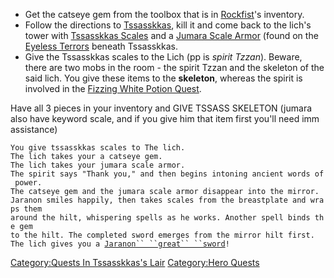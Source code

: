 -   Get the catseye gem from the toolbox that is in
    [Rockfist](Rockfist "wikilink")'s inventory.
-   Follow the directions to [Tssasskkas](Tssasskkas "wikilink"), kill
    it and come back to the lich's tower with [Tssasskkas
    Scales](Tssasskkas_Scales "wikilink") and a [Jumara Scale
    Armor](Jumara_Scale_Armor "wikilink") (found on the [Eyeless
    Terrors](Eyeless_Terror "wikilink") beneath Tssasskkas.
-   Give the Tssasskkas scales to the Lich (pp is *spirit Tzzan*).
    Beware, there are two mobs in the room - the spirit Tzzan and the
    skeleton of the said lich. You give these items to the **skeleton**,
    whereas the spirit is involved in the [Fizzing White Potion
    Quest](Fizzing_White_Potion_Quest "wikilink").

Have all 3 pieces in your inventory and GIVE TSSASS SKELETON (jumara
also have keyword scale, and if you give him that item first you'll need
imm assistance)

`You give tssasskkas scales to The lich.`  
`The lich takes your a catseye gem.`  
`The lich takes your jumara scale armor.`  
`The spirit says "Thank you," and then begins intoning ancient words of power.`  
`The catseye gem and the jumara scale armor disappear into the mirror.`  
`Jaranon smiles happily, then takes scales from the breastplate and wraps them`  
`around the hilt, whispering spells as he works. Another spell binds the gem`  
`to the hilt. The completed sword emerges from the mirror hilt first.`  
`The lich gives you a `[`Jaranon`` ``great`` ``sword`](Jaranon_Great_Sword "wikilink")`!`

[Category:Quests In Tssasskkas's
Lair](Category:Quests_In_Tssasskkas's_Lair "wikilink") [Category:Hero
Quests](Category:Hero_Quests "wikilink")
